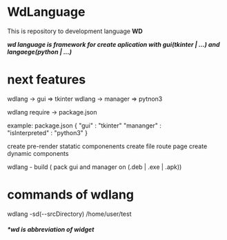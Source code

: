 # WdLanguage
This is repository to development language **WD**

***wd language is framework for create aplication with gui(tkinter | ...) and langaege(python | ...)***

# next features
wdlang -> gui => tkinter
wdlang -> manager => pytnon3

wdlang require -> package.json

example:
  package.json
    {
      "gui" : "tkinter"
      "mananger" :  
        "isInterpreted" : "python3"
    }


create pre-render statatic componenents
create file route page
create dynamic components

wdlang - build ( pack gui and manager on (.deb | .exe | .apk))

# commands of wdlang
wdlang -sd(--srcDirectory) /home/user/test

##### *wd is abbreviation of widget

